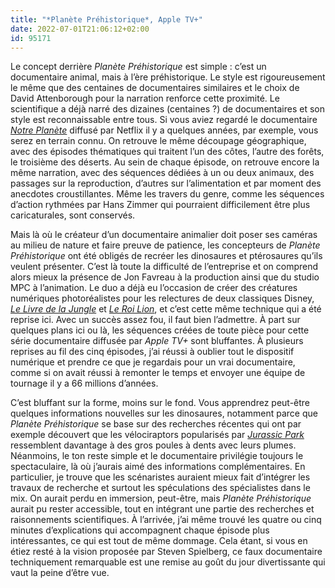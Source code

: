 ```yaml
---
title: "*Planète Préhistorique*, Apple TV+"
date: 2022-07-01T21:06:12+02:00
id: 95171 
---
```


Le concept derrière *Planète Préhistorique* est simple : c’est un documentaire animal, mais à l’ère préhistorique. Le style est rigoureusement le même que des centaines de documentaires similaires et le choix de David Attenborough pour la narration renforce cette proximité. Le scientifique a déjà narré des dizaines (centaines ?) de documentaires et son style est reconnaissable entre tous. Si vous aviez regardé le documentaire [*Notre Planète*](https://voiretmanger.fr/notre-planete-fothergill-scholey-netflix/) diffusé par Netflix il y a quelques années, par exemple, vous serez en terrain connu. On retrouve le même découpage géographique, avec des épisodes thématiques qui traitent l’un des côtes, l’autre des forêts, le troisième des déserts. Au sein de chaque épisode, on retrouve encore la même narration, avec des séquences dédiées à un ou deux animaux, des passages sur la reproduction, d’autres sur l’alimentation et par moment des anecdotes croustillantes. Même les travers du genre, comme les séquences d’action rythmées par Hans Zimmer qui pourraient difficilement être plus caricaturales, sont conservés.

Mais là où le créateur d’un documentaire animalier doit poser ses caméras au milieu de nature et faire preuve de patience, les concepteurs de *Planète Préhistorique* ont été obligés de recréer les dinosaures et ptérosaures qu’ils veulent présenter. C’est là toute la difficulté de l’entreprise et on comprend alors mieux la présence de Jon Favreau à la production ainsi que du studio MPC à l’animation. Le duo a déjà eu l’occasion de créer des créatures numériques photoréalistes pour les relectures de deux classiques Disney, [*Le Livre de la Jungle*](https://voiretmanger.fr/livre-jungle-favreau/) et [*Le Roi Lion*](https://voiretmanger.fr/roi-lion-favreau/), et c’est cette même technique qui a été reprise ici. Avec un succès assez  fou, il faut bien l’admettre. À part sur quelques plans ici ou là, les séquences créées de toute pièce pour cette série documentaire diffusée par *Apple TV+* sont bluffantes. À plusieurs reprises au fil des cinq épisodes, j’ai réussi à oublier tout le dispositif numérique et prendre ce que je regardais pour un vrai documentaire, comme si on avait réussi à remonter le temps et envoyer une équipe de tournage il y a 66 millions d’années.

C’est bluffant sur la forme, moins sur le fond. Vous apprendrez peut-être quelques informations nouvelles sur les dinosaures, notamment parce que *Planète Préhistorique* se base sur des recherches récentes qui ont par exemple découvert que les vélociraptors popularisés par [*Jurassic Park*](https://voiretmanger.fr/jurassic-park-spielberg/) ressemblent davantage à des gros poules à dents avec leurs plumes. Néanmoins, le ton reste simple et le documentaire privilégie toujours le spectaculaire, là où j’aurais aimé des informations complémentaires. En particulier, je trouve que les scénaristes auraient mieux fait d’intégrer les travaux de recherche et surtout les spéculations des spécialistes dans le mix. On aurait perdu en immersion, peut-être, mais *Planète Préhistorique* aurait pu rester accessible, tout en intégrant une partie des recherches et raisonnements scientifiques. À l’arrivée, j’ai même trouvé les quatre ou cinq minutes d’explications qui accompagnent chaque épisode plus intéressantes, ce qui est tout de même dommage. Cela étant, si vous en étiez resté à la vision proposée par Steven Spielberg, ce faux documentaire techniquement remarquable est une remise au goût du jour divertissante qui vaut la peine d’être vue. 
